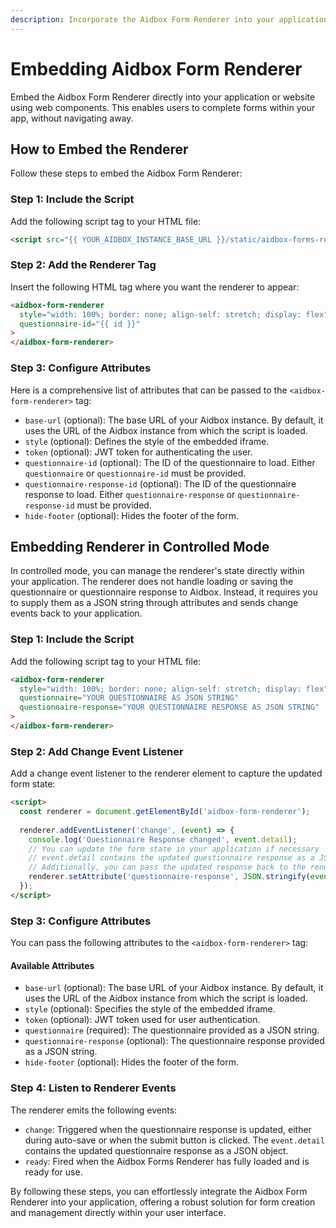 ```yaml
---
description: Incorporate the Aidbox Form Renderer into your application or website using web components, allowing users to fill out forms without leaving your platform.
---
```


# Embedding Aidbox Form Renderer

Embed the Aidbox Form Renderer directly into your application or website using web components. This enables users to complete forms within your app, without navigating away.
## How to Embed the Renderer

Follow these steps to embed the Aidbox Form Renderer:

### Step 1: Include the Script

Add the following script tag to your HTML file:

```html
<script src="{{ YOUR_AIDBOX_INSTANCE_BASE_URL }}/static/aidbox-forms-renderer-webcomponent.js"></script>
```

### Step 2: Add the Renderer Tag

Insert the following HTML tag where you want the renderer to appear:

```html
<aidbox-form-renderer
  style="width: 100%; border: none; align-self: stretch; display: flex"
  questionnaire-id="{{ id }}"
>
</aidbox-form-renderer>
```

### Step 3: Configure Attributes

Here is a comprehensive list of attributes that can be passed to the `<aidbox-form-renderer>` tag:

- `base-url` (optional): The base URL of your Aidbox instance. By default, it uses the URL of the Aidbox instance from which the script is loaded.
- `style` (optional): Defines the style of the embedded iframe.
- `token` (optional): JWT token for authenticating the user.
- `questionnaire-id` (optional): The ID of the questionnaire to load. Either `questionnaire` or `questionnaire-id` must be provided.
- `questionnaire-response-id` (optional): The ID of the questionnaire response to load. Either `questionnaire-response` or `questionnaire-response-id` must be provided.
- `hide-footer` (optional): Hides the footer of the form.

## Embedding Renderer in Controlled Mode

In controlled mode, you can manage the renderer's state directly within your application. The renderer does not handle loading or saving the questionnaire or questionnaire response to Aidbox. Instead, it requires you to supply them as a JSON string through attributes and sends change events back to your application.

### Step 1: Include the Script

Add the following script tag to your HTML file:

```html
<aidbox-form-renderer
  style="width: 100%; border: none; align-self: stretch; display: flex"
  questionnaire="YOUR QUESTIONNAIRE AS JSON STRING"
  questionnaire-response="YOUR QUESTIONNAIRE RESPONSE AS JSON STRING"
>
</aidbox-form-renderer>
```

### Step 2: Add Change Event Listener

Add a change event listener to the renderer element to capture the updated form state:

```html
<script>
  const renderer = document.getElementById('aidbox-form-renderer');
  
  renderer.addEventListener('change', (event) => {
    console.log('Questionnaire Response changed', event.detail);
    // You can update the form state in your application if necessary
    // event.detail contains the updated questionnaire response as a JSON object
    // Additionally, you can pass the updated response back to the renderer using the questionnaire-response attribute
    renderer.setAttribute('questionnaire-response', JSON.stringify(event.detail));
  });
</script>
```

### Step 3: Configure Attributes

You can pass the following attributes to the `<aidbox-form-renderer>` tag:

#### Available Attributes

- `base-url` (optional): The base URL of your Aidbox instance. By default, it uses the URL of the Aidbox instance from which the script is loaded.
- `style` (optional): Specifies the style of the embedded iframe.
- `token` (optional): JWT token used for user authentication.
- `questionnaire` (required): The questionnaire provided as a JSON string.
- `questionnaire-response` (optional): The questionnaire response provided as a JSON string.
- `hide-footer` (optional): Hides the footer of the form.

### Step 4: Listen to Renderer Events

The renderer emits the following events:

- `change`: Triggered when the questionnaire response is updated, either during auto-save or when the submit button is clicked. The `event.detail` contains the updated questionnaire response as a JSON object.
- `ready`: Fired when the Aidbox Forms Renderer has fully loaded and is ready for use.

By following these steps, you can effortlessly integrate the Aidbox Form Renderer into your application, offering a robust solution for form creation and management directly within your user interface.

